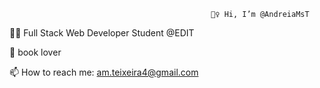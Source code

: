                                                  🙋‍♀️ Hi, I’m @AndreiaMsT


👩‍💻 Full Stack Web Developer Student @EDIT

📖 book lover

📫 How to reach me: am.teixeira4@gmail.com


<!---
AndreiaMsT/AndreiaMsT is a ✨ special ✨ repository because its `README.md` (this file) appears on your GitHub profile.
You can click the Preview link to take a look at your changes.
--->
